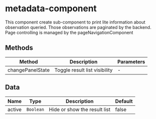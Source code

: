 # metadata-component

This component create sub-component to print lite information about observation queried. Those observations are paginated by the backend. Page controlling is managed by the pageNavigationComponent

## Methods

<!-- @vuese:metadata-component:methods:start -->
|Method|Description|Parameters|
|---|---|---|
|changePanelState|Toggle result list visibility|-|

<!-- @vuese:metadata-component:methods:end -->


## Data

<!-- @vuese:metadata-component:data:start -->
|Name|Type|Description|Default|
|---|---|---|---|
|active|`Boolean`|Hide or show the result list|false|

<!-- @vuese:metadata-component:data:end -->


